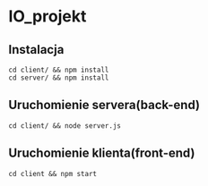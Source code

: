 # IO_projekt

## Instalacja
```
cd client/ && npm install
cd server/ && npm install
```

## Uruchomienie servera(back-end)
```
cd client/ && node server.js
```
## Uruchomienie klienta(front-end)
```
cd client && npm start
```
